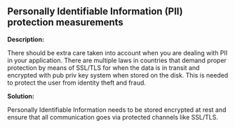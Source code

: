 Personally Identifiable Information (PII) protection measurements
-------

**Description:**

There should be extra care taken into account when you are dealing with PII in your
application. There are multiple laws in countries that demand proper protection by
means of SSL/TLS for when the data is in transit and encrypted with pub priv key system
when stored on the disk. This is needed to protect the user from identity theft and fraud.

**Solution:**

Personally Identifiable Information needs to be stored encrypted at rest and ensure that all
communication goes via protected channels like SSL/TLS.
